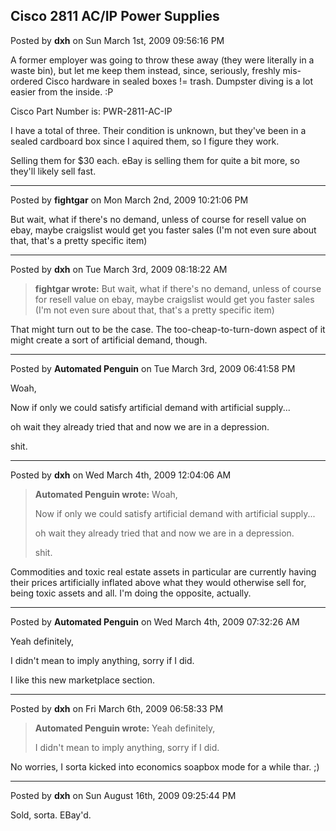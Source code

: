## Cisco 2811 AC/IP Power Supplies
Posted by **dxh** on Sun March 1st, 2009 09:56:16 PM

A former employer was going to throw these away (they were literally in a waste
bin), but let me keep them instead, since, seriously, freshly mis-ordered Cisco
hardware in sealed boxes != trash.  Dumpster diving is a lot easier from the
inside. :P

Cisco Part Number is: PWR-2811-AC-IP

I have a total of three.  Their condition is unknown, but they've been in a
sealed cardboard box since I aquired them, so I figure they work.

Selling them for $30 each.  eBay is selling them for quite a bit more, so
they'll likely sell fast.

--------------------------------------------------------------------------------

Posted by **fightgar** on Mon March 2nd, 2009 10:21:06 PM

But wait, what if there's no demand, unless of course for resell value on ebay,
maybe craigslist would get you faster sales (I'm not even sure about that,
that's a pretty specific item)

--------------------------------------------------------------------------------

Posted by **dxh** on Tue March 3rd, 2009 08:18:22 AM

> **fightgar wrote:**
> But wait, what if there's no demand, unless of course for resell value on
> ebay, maybe craigslist would get you faster sales (I'm not even sure about
> that, that's a pretty specific item)

That might turn out to be the case.  The too-cheap-to-turn-down aspect of it
might create a sort of artificial demand, though.

--------------------------------------------------------------------------------

Posted by **Automated Penguin** on Tue March 3rd, 2009 06:41:58 PM

Woah,

Now if only we could satisfy artificial demand with artificial supply...

oh wait they already tried that and now we are in a depression.

shit.

--------------------------------------------------------------------------------

Posted by **dxh** on Wed March 4th, 2009 12:04:06 AM

> **Automated Penguin wrote:**
> Woah,
>
> Now if only we could satisfy artificial demand with artificial supply...
>
> oh wait they already tried that and now we are in a depression.
>
> shit.

Commodities and toxic real estate assets in particular are currently having
their prices artificially inflated above what they would otherwise sell for,
being toxic assets and all.  I'm doing the opposite, actually.

--------------------------------------------------------------------------------

Posted by **Automated Penguin** on Wed March 4th, 2009 07:32:26 AM

Yeah definitely,

I didn't mean to imply anything, sorry if I did.

I like this new marketplace section.

--------------------------------------------------------------------------------

Posted by **dxh** on Fri March 6th, 2009 06:58:33 PM

> **Automated Penguin wrote:**
> Yeah definitely,
>
> I didn't mean to imply anything, sorry if I did.

No worries, I sorta kicked into economics soapbox mode for a while thar. ;)

--------------------------------------------------------------------------------

Posted by **dxh** on Sun August 16th, 2009 09:25:44 PM

Sold, sorta.  EBay'd.
